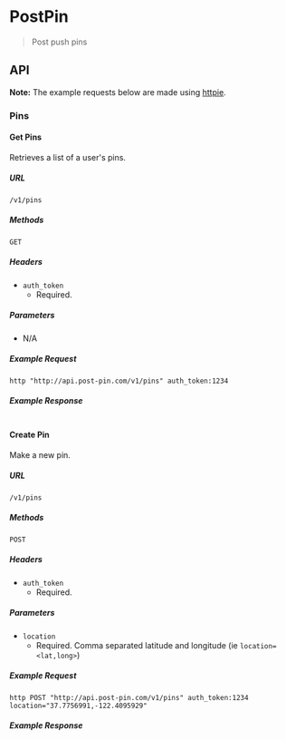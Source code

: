 # PostPin
> Post push pins


## API

**Note:** The example requests below are made using [httpie](https://github.com/jakubroztocil/httpie).

### Pins

#### Get Pins

Retrieves a list of a user's pins.

##### URL
`/v1/pins`

##### Methods 
`GET`

##### Headers
- `auth_token`
  - Required.

##### Parameters
- N/A

##### Example Request
```
http "http://api.post-pin.com/v1/pins" auth_token:1234
```

##### Example Response
```
```


#### Create Pin

Make a new pin.

##### URL
`/v1/pins`

##### Methods 
`POST`

##### Headers
- `auth_token`
  - Required.

##### Parameters
- `location`
  - Required. Comma separated latitude and longitude (ie `location=<lat,long>`)

##### Example Request
```
http POST "http://api.post-pin.com/v1/pins" auth_token:1234 location="37.7756991,-122.4095929"
```

##### Example Response
```
```
